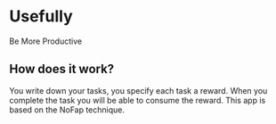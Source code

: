 # Usefully

Be More Productive

## How does it work?

You write down your tasks, you specify each task a reward. When you complete the task
you will be able to consume the reward. This app is based on the NoFap technique.


